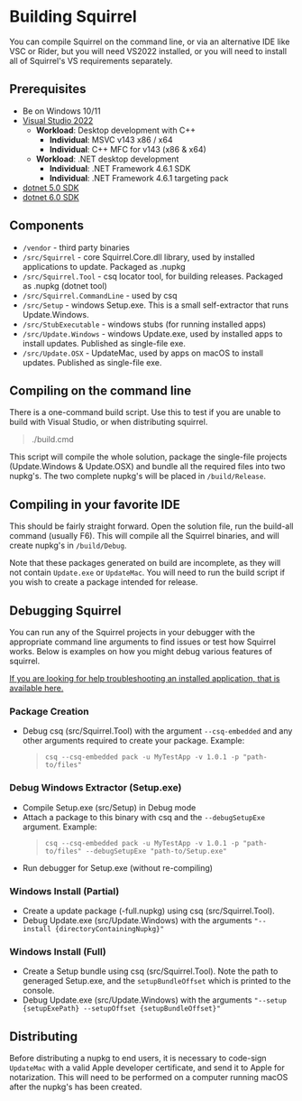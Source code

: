 # Building Squirrel

You can compile Squirrel on the command line, or via an alternative IDE like VSC or Rider, but you will need VS2022 installed, or you will need to install all of Squirrel's VS requirements separately.

## Prerequisites
- Be on Windows 10/11
- [Visual Studio 2022](https://visualstudio.microsoft.com/vs/)
  - **Workload**: Desktop development with C++
    - **Individual**: MSVC v143 x86 / x64
    - **Individual**: C++ MFC for v143 (x86 & x64)
  - **Workload**: .NET desktop development
    - **Individual**: .NET Framework 4.6.1 SDK
    - **Individual**: .NET Framework 4.6.1 targeting pack
- [dotnet 5.0 SDK](https://dotnet.microsoft.com/en-us/download/dotnet/5.0)
- [dotnet 6.0 SDK](https://dotnet.microsoft.com/en-us/download/dotnet/6.0)

## Components
- `/vendor` - third party binaries
- `/src/Squirrel` - core Squirrel.Core.dll library, used by installed applications to update. Packaged as .nupkg
- `/src/Squirrel.Tool` - csq locator tool, for building releases. Packaged as .nupkg (dotnet tool)
- `/src/Squirrel.CommandLine` - used by csq
- `/src/Setup` - windows Setup.exe. This is a small self-extractor that runs Update.Windows.
- `/src/StubExecutable` - windows stubs (for running installed apps)
- `/src/Update.Windows` - windows Update.exe, used by installed apps to install updates. Published as single-file exe.
- `/src/Update.OSX` - UpdateMac, used by apps on macOS to install updates. Published as single-file exe.

## Compiling on the command line

There is a one-command build script. Use this to test if you are unable to build with Visual Studio, or when distributing squirrel.
> ./build.cmd

This script will compile the whole solution, package the single-file projects (Update.Windows & Update.OSX) and bundle all the required files into two nupkg's. The two complete nupkg's will be placed in `/build/Release`.

## Compiling in your favorite IDE

This should be fairly straight forward. Open the solution file, run the build-all command (usually F6). This will compile all the Squirrel binaries, and will create nupkg's in `/build/Debug`. 

Note that these packages generated on build are incomplete, as they will not contain `Update.exe` or `UpdateMac`. You will need to run the build script if you wish to create a package intended for release.

## Debugging Squirrel

You can run any of the Squirrel projects in your debugger with the appropriate command line arguments to find issues or test how Squirrel works. Below is examples on how you might debug various features of squirrel.

[If you are looking for help troubleshooting an installed application, that is available here.](troubleshooting.md)

### Package Creation
- Debug csq (src/Squirrel.Tool) with the argument `--csq-embedded` and any other arguments required to create your package. Example:
  > `csq --csq-embedded pack -u MyTestApp -v 1.0.1 -p "path-to/files"`

### Debug Windows Extractor (Setup.exe)
- Compile Setup.exe (src/Setup) in Debug mode
- Attach a package to this binary with csq and the `--debugSetupExe` argument. Example:
  > `csq --csq-embedded pack -u MyTestApp -v 1.0.1 -p "path-to/files" --debugSetupExe "path-to/Setup.exe"`
- Run debugger for Setup.exe (without re-compiling)

### Windows Install (Partial)

- Create a update package (-full.nupkg) using csq (src/Squirrel.Tool).
- Debug Update.exe (src/Update.Windows) with the arguments `"--install {directoryContainingNupkg}"`

### Windows Install (Full)

- Create a Setup bundle using csq (src/Squirrel.Tool). Note the path to generaged Setup.exe, and the `setupBundleOffset` which is printed to the console.
- Debug Update.exe (src/Update.Windows) with the arguments `"--setup {setupExePath} --setupOffset {setupBundleOffset}"`

## Distributing 

Before distributing a nupkg to end users, it is necessary to code-sign `UpdateMac` with a valid Apple developer certificate, and send it to Apple for notarization. This will need to be performed on a computer running macOS after the nupkg's has been created.